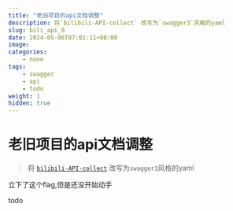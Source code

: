 ```yaml
---
title: "老旧项目的api文档调整"
description: 将`bilibili-API-collect` 改写为`swagger3`风格的yaml
slug: bili_api_0
date: 2024-05-06T07:01:11+08:00
image:
categories:
    - none
tags:
    - swagger
    - api
    - todo
weight: 1
hidden: true
---
```


# 老旧项目的api文档调整

> 将 [`bilibili-API-collect`](https://github.com/SocialSisterYi/bilibili-API-collect) 改写为`swagger3`风格的yaml

立下了这个flag,但是还没开始动手

todo
